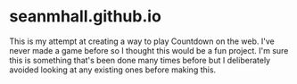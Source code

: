 # seanmhall.github.io

This is my attempt at creating a way to play Countdown on the web. I've never made a game before so I thought this would be a fun project. I'm sure this is something that's been done many times before but I deliberately avoided looking at any existing ones before making this.
